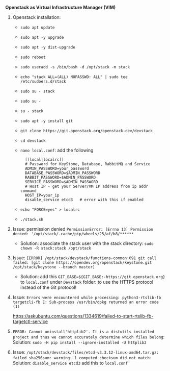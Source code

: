 **Openstack as Virtual Infrastructure Manager (VIM)**

1. Openstack installation:
    * `sudo apt update`
    * `sudo apt -y upgrade`
    * `sudo apt -y dist-upgrade`
    * `sudo reboot`
    * `sudo useradd -s /bin/bash -d /opt/stack -m stack`
    * `echo "stack ALL=(ALL) NOPASSWD: ALL" | sudo tee /etc/sudoers.d/stack`
    * `sudo su - stack`
    * `sudo su -`
    * `su - stack`
    * `sudo apt -y install git`
    * `git clone https://git.openstack.org/openstack-dev/devstack`
    * `cd devstack`
    
    * `nano local.conf`: add the following
    
            [[local|localrc]]
            # Password for KeyStone, Database, RabbitMQ and Service
            ADMIN_PASSWORD=your_password
            DATABASE_PASSWORD=$ADMIN_PASSWORD
            RABBIT_PASSWORD=$ADMIN_PASSWORD
            SERVICE_PASSWORD=$ADMIN_PASSWORD
            # Host IP - get your Server/VM IP address from ip addr command
            HOST_IP=your_ip
            disable_service etcd3   # error with this if enabled
    
    * `echo "FORCE=yes" > localrc`
    * `./stack.sh`



2. Issue: permission denied `PermissionError: [Errno 13] Permission denied: '/opt/stack/.cache/pip/wheels/25/af/b8/******`
    * Solution: associate the stack user with the stack directory: `sudo chown -R stack:stack /opt/stack`

3. Issue: `[ERROR] /opt/stack/devstack/functions-common:691 git call failed: [git clone https://opendev.org/openstack/keystone.git /opt/stack/keystone --branch master]`
    * Solution: add this `GIT_BASE=${GIT_BASE:-https://git.openstack.org}` to `local.conf` under `Devstack` folder: to use the HTTPS protocol instead of the Git protocol!

4. Issue: 
   `Errors were encountered while processing:
    python3-rtslib-fb
    targetcli-fb
    E: Sub-process /usr/bin/dpkg returned an error code (1)`
    
    https://askubuntu.com/questions/1334619/failed-to-start-rtslib-fb-targetctl-service
    
5. `ERROR: Cannot uninstall'httplib2'. It is a distutils installed project and thus we cannot accurately determine which files belong`: Solution: `sudo -H pip install --ignore-installed -U httplib2`

6. Issue: `/opt/stack/devstack/files/etcd-v3.3.12-linux-amd64.tar.gz: failed sha256sum: warning: 1 computed checksum did not match`: Solution: `disable_service etcd3` add this to `local.conf`


